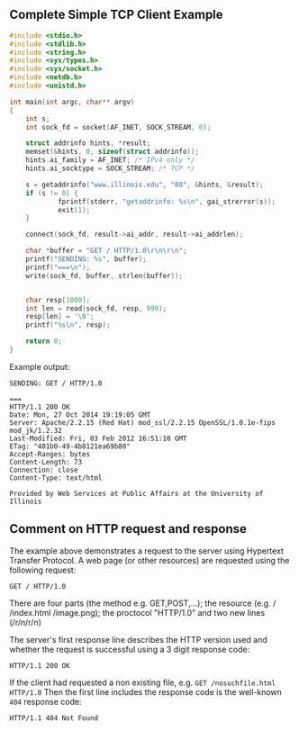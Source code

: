 ## Complete Simple TCP Client Example

```C
#include <stdio.h>
#include <stdlib.h>
#include <string.h>
#include <sys/types.h>
#include <sys/socket.h>
#include <netdb.h>
#include <unistd.h>

int main(int argc, char** argv)
{
	int s;
	int sock_fd = socket(AF_INET, SOCK_STREAM, 0);

	struct addrinfo hints, *result;
	memset(&hints, 0, sizeof(struct addrinfo));
	hints.ai_family = AF_INET; /* IPv4 only */
	hints.ai_socktype = SOCK_STREAM; /* TCP */

	s = getaddrinfo("www.illinois.edu", "80", &hints, &result);
	if (s != 0) {
	        fprintf(stderr, "getaddrinfo: %s\n", gai_strerror(s));
        	exit(1);
	}

	connect(sock_fd, result->ai_addr, result->ai_addrlen);

	char *buffer = "GET / HTTP/1.0\r\n\r\n";
	printf("SENDING: %s", buffer);
	printf("===\n");
	write(sock_fd, buffer, strlen(buffer));


	char resp[1000];
	int len = read(sock_fd, resp, 999);
	resp[len] = '\0';
	printf("%s\n", resp);

    return 0;
}
```

Example output:
```
SENDING: GET / HTTP/1.0

===
HTTP/1.1 200 OK
Date: Mon, 27 Oct 2014 19:19:05 GMT
Server: Apache/2.2.15 (Red Hat) mod_ssl/2.2.15 OpenSSL/1.0.1e-fips mod_jk/1.2.32
Last-Modified: Fri, 03 Feb 2012 16:51:10 GMT
ETag: "401b0-49-4b8121ea69b80"
Accept-Ranges: bytes
Content-Length: 73
Connection: close
Content-Type: text/html

Provided by Web Services at Public Affairs at the University of Illinois
```

## Comment on HTTP request and response
The example above demonstrates a request to the server using Hypertext Transfer Protocol.
A web page (or other resources) are requested using the following request:
```
GET / HTTP/1.0

```
There are four parts (the method e.g. GET,POST,...); the resource (e.g. / /index.html /image.png); the proctocol "HTTP/1.0" and two new lines (/r/n/r/n)


The server's first response line describes the HTTP version used and whether the request is successful using a 3 digit response code:
```
HTTP/1.1 200 OK
```
If the client had requested a non existing file, e.g. `GET /nosuchfile.html HTTP/1.0`
Then the first line includes the response code is the well-known `404` response code:
```
HTTP/1.1 404 Not Found
```


